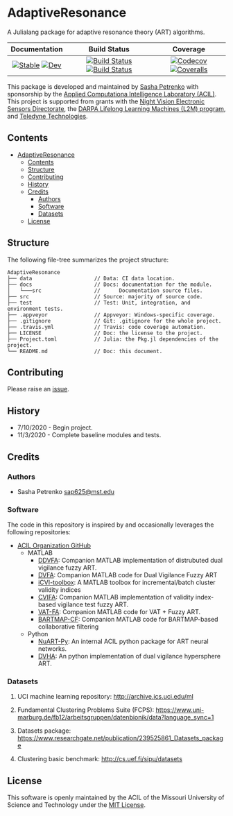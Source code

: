 # AdaptiveResonance

A Julialang package for adaptive resonance theory (ART) algorithms.

| **Documentation**  | **Build Status** | **Coverage** |
|:------------------:|:----------------:|:------------:|
| [![Stable][docs-stable-img]][docs-stable-url] [![Dev][docs-dev-img]][docs-dev-url] | [![Build Status][travis-img]][travis-url] [![Build Status][appveyor-img]][appveyor-url] | [![Codecov][codecov-img]][codecov-url] [![Coveralls][coveralls-img]][coveralls-url] |

[docs-stable-img]: https://img.shields.io/badge/docs-stable-blue.svg
[docs-stable-url]: https://AP6YC.github.io/AdaptiveResonance.jl/stable

[docs-dev-img]: https://img.shields.io/badge/docs-dev-blue.svg
[docs-dev-url]: https://AP6YC.github.io/AdaptiveResonance.jl/dev

[travis-img]: https://travis-ci.com/AP6YC/AdaptiveResonance.jl.svg?branch=master
[travis-url]: https://travis-ci.com/AP6YC/AdaptiveResonance.jl

[appveyor-img]: https://ci.appveyor.com/api/projects/status/github/AP6YC/AdaptiveResonance.jl?svg=true
[appveyor-url]: https://ci.appveyor.com/project/AP6YC/AdaptiveResonance-jl

[codecov-img]: https://codecov.io/gh/AP6YC/AdaptiveResonance.jl/branch/master/graph/badge.svg
[codecov-url]: https://codecov.io/gh/AP6YC/AdaptiveResonance.jl

[coveralls-img]: https://coveralls.io/repos/github/AP6YC/AdaptiveResonance.jl/badge.svg?branch=master
[coveralls-url]: https://coveralls.io/github/AP6YC/AdaptiveResonance.jl?branch=master

[issues-url]: https://github.com/AP6YC/AdaptiveResonance.jl/issues
[contrib-url]: https://juliadocs.github.io/Documenter.jl/dev/contributing/
[discourse-tag-url]: https://discourse.julialang.org/tags/documenter
[gitter-url]: https://gitter.im/juliadocs/users


This package is developed and maintained by [Sasha Petrenko](https://github.com/AP6YC) with sponsorship by the [Applied Computationa Intelligence Laboratory (ACIL)](https://acil.mst.edu/). This project is supported from grants with the [Night Vision Electronic Sensors Directorate](https://c5isr.ccdc.army.mil/inside_c5isr_center/nvesd/), the [DARPA Lifelong Learning Machines (L2M) program](https://www.darpa.mil/program/lifelong-learning-machines), and [Teledyne Technologies](http://www.teledyne.com/).

## Contents

- [AdaptiveResonance](#adaptiveresonance)
  - [Contents](#contents)
  - [Structure](#structure)
  - [Contributing](#contributing)
  - [History](#history)
  - [Credits](#credits)
    - [Authors](#authors)
    - [Software](#software)
    - [Datasets](#datasets)
  - [License](#license)

## Structure

The following file-tree summarizes the project structure:

```console
AdaptiveResonance
├── data                    // Data: CI data location.
├── docs                    // Docs: documentation for the module.
│   └───src                 //      Documentation source files.
├── src                     // Source: majority of source code.
├── test                    // Test: Unit, integration, and environment tests.
├── .appveyor               // Appveyor: Windows-specific coverage.
├── .gitignore              // Git: .gitignore for the whole project.
├── .travis.yml             // Travis: code coverage automation.
├── LICENSE                 // Doc: the license to the project.
├── Project.toml            // Julia: the Pkg.jl dependencies of the project.
└── README.md               // Doc: this document.
```

## Contributing

Please raise an [issue][issues-url].

## History

- 7/10/2020 - Begin project.
- 11/3/2020 - Complete baseline modules and tests.

## Credits

### Authors

- Sasha Petrenko <sap625@mst.edu>

### Software

The code in this repository is inspired by and occasionally leverages the following repositories:

- [ACIL Organization GitHub](https://github.com/ACIL-Group)
  - MATLAB
    - [DDVFA](https://github.com/ACIL-Group/DDVFA): Companion MATLAB implementation of distrubuted dual vigilance fuzzy ART.
    - [DVFA](https://github.com/ACIL-Group/DVFA): Companion MATLAB code for Dual Vigilance Fuzzy ART
    - [iCVI-toolbox](https://github.com/ACIL-Group/iCVI-toolbox): A MATLAB toolbox for incremental/batch cluster validity indices
    - [CVIFA](https://github.com/ACIL-Group/CVIFA): Companion MATLAB implementation of validity index-based vigilance test fuzzy ART.
    - [VAT-FA](https://github.com/ACIL-Group/VAT-FA): Companion MATLAB code for VAT + Fuzzy ART.
    - [BARTMAP-CF](https://github.com/ACIL-Group/BARTMAP-CF): Companion MATLAB code for BARTMAP-based collaborative filtering
  - Python
    - [NuART-Py](https://github.com/ACIL-Group/NuART-Py): An internal ACIL python package for ART neural networks.
    - [DVHA](https://github.com/ACIL-Group/DVHA): An python implementation of dual vigilance hypersphere ART.

### Datasets

1. UCI machine learning repository:
http://archive.ics.uci.edu/ml

2. Fundamental Clustering Problems Suite (FCPS):
https://www.uni-marburg.de/fb12/arbeitsgruppen/datenbionik/data?language_sync=1

3. Datasets package:
https://www.researchgate.net/publication/239525861_Datasets_package

4. Clustering basic benchmark:
http://cs.uef.fi/sipu/datasets

## License

This software is openly maintained by the ACIL of the Missouri University of Science and Technology under the [MIT License](LICENSE).

<!--Old CI token code:

[![Stable](https://img.shields.io/badge/docs-stable-blue.svg)](https://AP6YC.github.io/AdaptiveResonance.jl/stable)
[![Dev](https://img.shields.io/badge/docs-dev-blue.svg)](https://AP6YC.github.io/AdaptiveResonance.jl/dev)
[![Build Status](https://travis-ci.com/AP6YC/AdaptiveResonance.jl.svg?branch=master)](https://travis-ci.com/AP6YC/AdaptiveResonance.jl)
[![Build Status](https://ci.appveyor.com/api/projects/status/github/AP6YC/AdaptiveResonance.jl?svg=true)](https://ci.appveyor.com/project/AP6YC/AdaptiveResonance-jl)
[![Codecov](https://codecov.io/gh/AP6YC/AdaptiveResonance.jl/branch/master/graph/badge.svg)](https://codecov.io/gh/AP6YC/AdaptiveResonance.jl)
[![Coveralls](https://coveralls.io/repos/github/AP6YC/AdaptiveResonance.jl/badge.svg?branch=master)](https://coveralls.io/github/AP6YC/AdaptiveResonance.jl?branch=master) -->